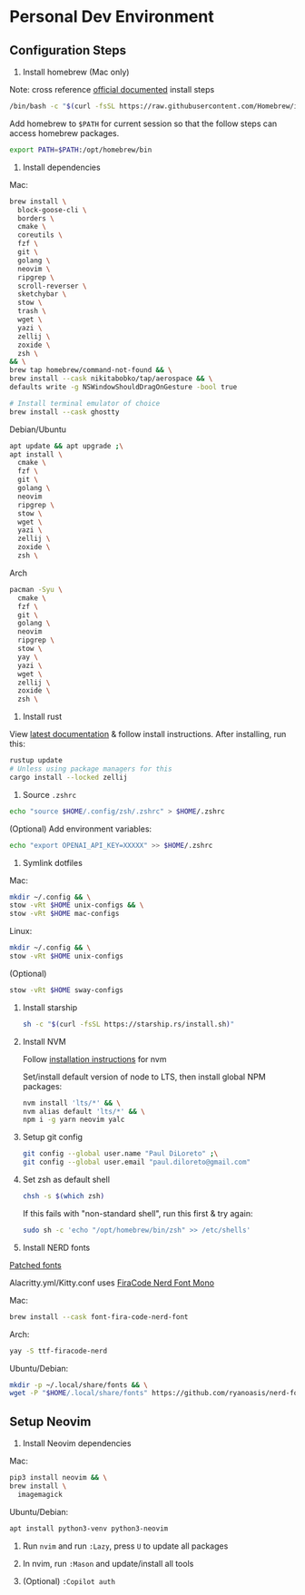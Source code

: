 # Personal Dev Environment

## Configuration Steps

1. Install homebrew (Mac only)

Note: cross reference [official documented](https://brew.sh/) install steps
```bash
/bin/bash -c "$(curl -fsSL https://raw.githubusercontent.com/Homebrew/install/HEAD/install.sh)"
```

Add homebrew to `$PATH` for current session so that the follow steps can access homebrew packages.
```bash
export PATH=$PATH:/opt/homebrew/bin
```

1. Install dependencies

Mac:
```bash
brew install \
  block-goose-cli \
  borders \
  cmake \
  coreutils \
  fzf \
  git \
  golang \
  neovim \
  ripgrep \
  scroll-reverser \
  sketchybar \
  stow \
  trash \
  wget \
  yazi \
  zellij \
  zoxide \
  zsh \
&& \
brew tap homebrew/command-not-found && \
brew install --cask nikitabobko/tap/aerospace && \
defaults write -g NSWindowShouldDragOnGesture -bool true

# Install terminal emulator of choice
brew install --cask ghostty
```

Debian/Ubuntu
```bash
apt update && apt upgrade ;\
apt install \
  cmake \
  fzf \
  git \
  golang \
  neovim
  ripgrep \
  stow \
  wget \
  yazi \
  zellij \
  zoxide \
  zsh \
```

Arch
```bash
pacman -Syu \
  cmake \
  fzf \
  git \
  golang \
  neovim
  ripgrep \
  stow \
  yay \
  yazi \
  wget \
  zellij \
  zoxide \
  zsh \
```

1. Install rust

View [latest documentation](https://www.rust-lang.org/tools/install) & follow install instructions.
After installing, run this:

```bash
rustup update
# Unless using package managers for this
cargo install --locked zellij
```

1. Source `.zshrc`

```bash
echo "source $HOME/.config/zsh/.zshrc" > $HOME/.zshrc
```

(Optional) Add environment variables:
```bash
echo "export OPENAI_API_KEY=XXXXX" >> $HOME/.zshrc
```

1. Symlink dotfiles

Mac:
```bash
mkdir ~/.config && \
stow -vRt $HOME unix-configs && \
stow -vRt $HOME mac-configs
```

Linux:
```bash
mkdir ~/.config && \
stow -vRt $HOME unix-configs
```
(Optional)
```bash
stow -vRt $HOME sway-configs
```

1.  Install starship

    ```bash
    sh -c "$(curl -fsSL https://starship.rs/install.sh)"
    ```

1.  Install NVM

    Follow [installation instructions](https://github.com/nvm-sh/nvm) for nvm

    Set/install default version of node to LTS, then install global NPM packages:

    ```bash
    nvm install 'lts/*' && \
    nvm alias default 'lts/*' && \
    npm i -g yarn neovim yalc
    ```

1. Setup git config

    ```bash
    git config --global user.name "Paul DiLoreto" ;\
    git config --global user.email "paul.diloreto@gmail.com"
    ```

1.  Set zsh as default shell

    ```bash
    chsh -s $(which zsh)
    ```

    If this fails with "non-standard shell", run this first & try again:
    ```bash
    sudo sh -c 'echo "/opt/homebrew/bin/zsh" >> /etc/shells'
    ```

1. Install NERD fonts

[Patched fonts](https://github.com/ryanoasis/nerd-fonts/raw/master/patched-fonts)

Alacritty.yml/Kitty.conf uses [FiraCode Nerd Font Mono](https://github.com/ryanoasis/nerd-fonts/blob/master/patched-fonts/FiraCode/Regular/FiraCodeNerdFontMono-Regular.ttf)

Mac:
```bash
brew install --cask font-fira-code-nerd-font
```

Arch:
```bash
yay -S ttf-firacode-nerd
```

Ubuntu/Debian:
```bash
mkdir -p ~/.local/share/fonts && \
wget -P "$HOME/.local/share/fonts" https://github.com/ryanoasis/nerd-fonts/blob/master/patched-fonts/FiraCode/Regular/FiraCodeNerdFontMono-Regular.ttf
```


## Setup Neovim

1.  Install Neovim dependencies

Mac:
```bash
pip3 install neovim && \
brew install \
  imagemagick
```

Ubuntu/Debian:
```bash
apt install python3-venv python3-neovim
```

1. Run `nvim` and run `:Lazy`, press `U` to update all packages

1. In nvim, run `:Mason` and update/install all tools

1. (Optional) `:Copilot auth`
